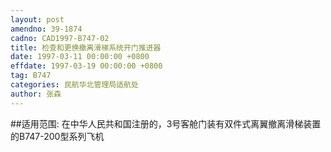 ```yaml
---
layout: post
amendno: 39-1874
cadno: CAD1997-B747-02
title: 检查和更换撤离滑梯系统开门推进器
date: 1997-03-11 00:00:00 +0800
effdate: 1997-03-19 00:00:00 +0800
tag: B747
categories: 民航华北管理局适航处
author: 张森
---
```


##适用范围:
在中华人民共和国注册的，3号客舱门装有双件式离翼撤离滑梯装置的B747-200型系列飞机

